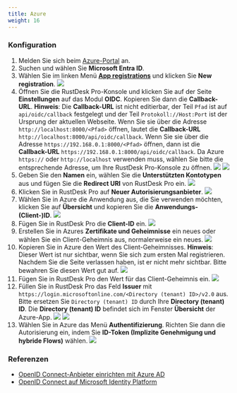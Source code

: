 ```yaml
---
title: Azure
weight: 16
---
```


### Konfiguration

1. Melden Sie sich beim [Azure-Portal](https://portal.azure.com) an.
2. Suchen und wählen Sie **Microsoft Entra ID**.
3. Wählen Sie im linken Menü [**App registrations**](https://portal.azure.com/#view/Microsoft_AAD_IAM/ActiveDirectoryMenuBlade/~/RegisteredApps) und klicken Sie **New registration**.
![](/docs/en/self-host/rustdesk-server-pro/oidc/azure/images/1-Azure-NewRegistration.png)
4. Öffnen Sie die RustDesk Pro-Konsole und klicken Sie auf der Seite **Einstellungen** auf das Modul **OIDC**. Kopieren Sie dann die **Callback-URL**. **Hinweis**: Die **Callback-URL** ist nicht editierbar, der Teil `Pfad` ist auf `api/oidc/callback` festgelegt und der Teil `Protokoll://Host:Port` ist der Ursprung der aktuellen Webseite. Wenn Sie sie über die Adresse `http://localhost:8000/<Pfad>` öffnen, lautet die **Callback-URL** `http://localhost:8000/api/oidc/callback`. Wenn Sie sie über die Adresse `https://192.168.0.1:8000/<Pfad>` öffnen, dann ist die **Callback-URL** `https://192.168.0.1:8000/api/oidc/callback`. Da Azure `https://` oder `http://localhost` verwenden muss, wählen Sie bitte die entsprechende Adresse, um Ihre RustDesk Pro-Konsole zu öffnen.
![](/docs/en/self-host/rustdesk-server-pro/oidc/azure/images/12-RustDesk-Callback.png)
![](/docs/en/self-host/rustdesk-server-pro/oidc/azure/images/2-Azure-Register-RecirectURIs-Restrictions.png)
5. Geben Sie den **Namen** ein, wählen Sie die **Unterstützten Kontotypen** aus und fügen Sie die **Redirect URI** von RustDesk Pro ein.
![](/docs/en/self-host/rustdesk-server-pro/oidc/azure/images/2-Azure-Register.png)
6. Klicken Sie in RustDesk Pro auf **Neuer Autorisierungsanbieter**.
![](/docs/en/self-host/rustdesk-server-pro/oidc/azure/images/3-RustDesk-NewAuthProvider.png)
7. Wählen Sie in Azure die Anwendung aus, die Sie verwenden möchten, klicken Sie auf **Übersicht** und kopieren Sie die **Anwendungs-(Client-)ID**.
![](/docs/en/self-host/rustdesk-server-pro/oidc/azure/images/4-Azure-ClientID.png)
8. Fügen Sie in RustDesk Pro die **Client-ID** ein.
![](/docs/en/self-host/rustdesk-server-pro/oidc/azure/images/5-RustDesk-ClientID.png)
9. Erstellen Sie in Azures **Zertifikate und Geheimnisse** ein neues oder wählen Sie ein Client-Geheimnis aus, normalerweise ein neues.
![](/docs/en/self-host/rustdesk-server-pro/oidc/azure/images/6-Azure-NewOrSelectClientSecret.png)
10. Kopieren Sie in Azure den Wert des Client-Geheimnisses. **Hinweis**: Dieser Wert ist nur sichtbar, wenn Sie sich zum ersten Mal registrieren. Nachdem Sie die Seite verlassen haben, ist er nicht mehr sichtbar. Bitte bewahren Sie diesen Wert gut auf.
![](/docs/en/self-host/rustdesk-server-pro/oidc/azure/images/7-Azure-CopySecretValue.png)
11. Fügen Sie in RustDesk Pro den Wert für das Client-Geheimnis ein.
![](/docs/en/self-host/rustdesk-server-pro/oidc/azure/images/8-RustDesk-FillClientSecret.png)
12. Füllen Sie in RustDesk Pro das Feld **Issuer** mit `https://login.microsoftonline.com/<Directory (tenant) ID>/v2.0` aus. Bitte ersetzen Sie `Directory (tenant) ID` durch Ihre **Directory (tenant) ID**. Die **Directory (tenant) ID** befindet sich im Fenster **Übersicht** der Azure-App.
![](/docs/en/self-host/rustdesk-server-pro/oidc/azure/images/9-RustDesk-Issuer.png)
![](/docs/en/self-host/rustdesk-server-pro/oidc/azure/images/10-Azure-TenantID.png)
13. Wählen Sie in Azure das Menü **Authentifizierung**. Richten Sie dann die Autorisierung ein, indem Sie **ID-Token (Implizite Genehmigung und hybride Flows)** wählen.
![](/docs/en/self-host/rustdesk-server-pro/oidc/azure/images/11-Azure-Auth.png)

### Referenzen

- [OpenID Connect-Anbieter einrichten mit Azure AD](https://learn.microsoft.com/de-de/power-pages/security/authentication/openid-settings)
- [OpenID Connect auf Microsoft Identity Platform](https://learn.microsoft.com/de-de/azure/active-directory/develop/v2-protocols-oidc)
